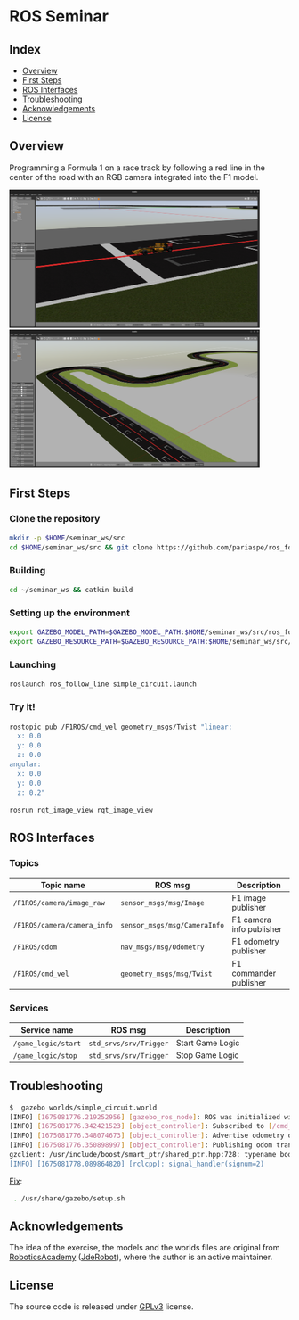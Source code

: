 # ROS Seminar

## Index
- [Overview](#overview)
- [First Steps](#first-steps)
- [ROS Interfaces](#ros-interfaces)
- [Troubleshooting](#troubleshooting)
- [Acknowledgements](#acknowledgements)
- [License](#license)

## Overview

Programming a Formula 1 on a race track by following a red line in the center of the road with an RGB camera integrated into the F1 model.

<img src="docs/imgs/img_1.png" width="450"/>
<img src="docs/imgs/img_2.png" width="450"/>

## First Steps

### Clone the repository
```bash
mkdir -p $HOME/seminar_ws/src
cd $HOME/seminar_ws/src && git clone https://github.com/pariaspe/ros_follow_line.git
```

### Building
```bash
cd ~/seminar_ws && catkin build
```

### Setting up the environment
```bash
export GAZEBO_MODEL_PATH=$GAZEBO_MODEL_PATH:$HOME/seminar_ws/src/ros_follow_line/models
export GAZEBO_RESOURCE_PATH=$GAZEBO_RESOURCE_PATH:$HOME/seminar_ws/src/ros_follow_line/worlds
```

### Launching
```bash
roslaunch ros_follow_line simple_circuit.launch
```

### Try it!
```bash
rostopic pub /F1ROS/cmd_vel geometry_msgs/Twist "linear:
  x: 0.0
  y: 0.0
  z: 0.0
angular:
  x: 0.0
  y: 0.0
  z: 0.2"
```

```bash
rosrun rqt_image_view rqt_image_view
```

## ROS Interfaces
### Topics
| Topic name | ROS msg | Description |
| ---         | ---     | ---         |
| `/F1ROS/camera/image_raw`   | `sensor_msgs/msg/Image`      | F1 image publisher       |
| `/F1ROS/camera/camera_info` | `sensor_msgs/msg/CameraInfo` | F1 camera info publisher |
| `/F1ROS/odom`               | `nav_msgs/msg/Odometry`      | F1 odometry publisher    |
| `/F1ROS/cmd_vel`            | `geometry_msgs/msg/Twist`    | F1 commander publisher   |

### Services
| Service name | ROS msg | Description |
| ---         | ---     | ---         |
| `/game_logic/start` | `std_srvs/srv/Trigger` | Start Game Logic |
| `/game_logic/stop`  | `std_srvs/srv/Trigger` | Stop Game Logic  |


<!-- ### Parameters -->

## Troubleshooting

```bash
$  gazebo worlds/simple_circuit.world
[INFO] [1675081776.219252956] [gazebo_ros_node]: ROS was initialized without arguments.
[INFO] [1675081776.342421523] [object_controller]: Subscribed to [/cmd_vel]
[INFO] [1675081776.348074673] [object_controller]: Advertise odometry on [/odom]
[INFO] [1675081776.350898997] [object_controller]: Publishing odom transforms between [odom] and [base_footprint]
gzclient: /usr/include/boost/smart_ptr/shared_ptr.hpp:728: typename boost::detail::sp_member_access<T>::type boost::shared_ptr<T>::operator->() const [with T = gazebo::rendering::Camera; typename boost::detail::sp_member_access<T>::type = gazebo::rendering::Camera*]: Assertion `px != 0' failed.
[INFO] [1675081778.089864820] [rclcpp]: signal_handler(signum=2)
```

[Fix](https://answers.ros.org/question/358847/cannot-launch-gzclient-on-a-launch-file-results-in-shared_ptr-assertion-error/):
```bash
 . /usr/share/gazebo/setup.sh 
```

## Acknowledgements
The idea of the exercise, the models and the worlds files are original from [RoboticsAcademy](https://github.com/JdeRobot/RoboticsAcademy) ([JdeRobot](https://github.com/JdeRobot)), where the author is an active maintainer.

## License
The source code is released under [GPLv3](http://www.gnu.org/licenses/) license.
